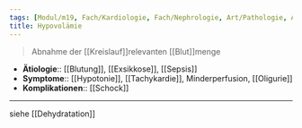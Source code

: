```yaml
---
tags: [Modul/m19, Fach/Kardiologie, Fach/Nephrologie, Art/Pathologie, Art/Pathologie]
title: Hypovolämie
---
```

> Abnahme der [[Kreislauf]]relevanten [[Blut]]menge
- **Ätiologie**:: [[Blutung]], [[Exsikkose]], [[Sepsis]]
- **Symptome**:: [[Hypotonie]], [[Tachykardie]], Minderperfusion, [[Oligurie]]
- **Komplikationen**:: [[Schock]]

---
siehe [[Dehydratation]]